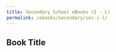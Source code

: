 ```yaml
---
title: Secondary School eBooks (I - L)
permalink: /ebooks/secondary/sec-i-l/
---
```


## **Book Title**